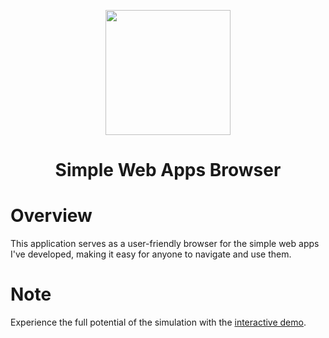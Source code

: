 <p align="center"><img src="https://raw.githubusercontent.com/Mahmoud46/Simple-Web-Apps-Browser/1f50ed75f3286fa9c6b9783f9c91af5471cfeaf2/static/imgs/applica_brandname.svg" width=200></p>
<h1 align=center>Simple Web Apps Browser</h1>
<h1>Overview</h1>
<p>This application serves as a user-friendly browser for the simple web apps I've developed, making it easy for anyone to navigate and use them.</p>
<h1>Note</h1>
<p>Experience the full potential of the simulation with the <a href=" interactive demo">interactive demo</a>.</p>
